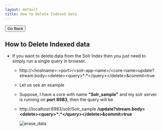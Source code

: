 ```yaml
---
layout: default
title: How to Delete Indexed data
---
```

<div class="backtoprevpage">
  <button id="backButton">Go Back</button>
</div>
<div class="page-title">
  <h2>How to Delete Indexed data</h2>
</div>
<div class="sub-section">
  <ul class="info-badges">
    <li>
      <div class="subinfo-title">
        <p>If you want to delete data from the Solr Index then you just need to simply run a single query in browser.</p>
      </div>
      <div class="subinfo-content">
        <ul class="subinfo-badges">
          <li>
            <p>http://&lt;hostname&gt;:&lt;port&gt;/&lt;solr-app-name&gt;/&lt;core-name&gt;update?stream.body=&lt;delete&gt;&lt;query&gt;*:*&lt;/query&gt;&lt;/delete&gt;&amp;commit=true</p>
          </li>
          <li>
            <p>Let us see an example</p>
          </li>
          <li>
            <p>Suppose, I have a core with name <strong>"Solr_sample"</strong> and my solr server is running on <strong>port 8983</strong>, then the query will be</p>
          </li>
          <li>
            <p>http://localhost:8983/solr/Solr_sample <strong>/update?stream.body=&lt;delete&gt;&lt;query&gt;*:*&lt;/query&gt;&lt;/delete&gt;&amp;commit=true</strong></p>
            <div class="product-img">
              <img src="{{ site.baseurl }}/assets/images/erase_data.png" alt="erase_data" />
            </div>
          </li>
        </ul>
      </div>
    </li>
  </ul>
</div>